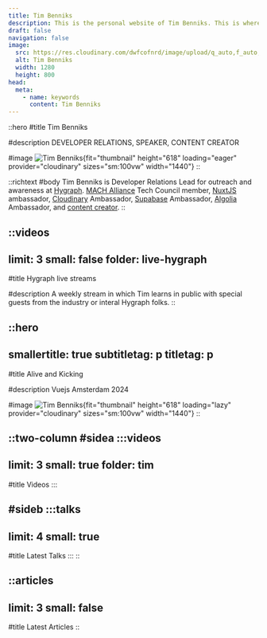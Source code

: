 ```yaml
---
title: Tim Benniks
description: This is the personal website of Tim Benniks. This is where you can find my public speaking schedule and my videos.
draft: false
navigation: false
image:
  src: https://res.cloudinary.com/dwfcofnrd/image/upload/q_auto,f_auto,w_1280/Tim/tim_aug_2023.png
  alt: Tim Benniks
  width: 1280
  height: 800
head:
  meta:
    - name: keywords
      content: Tim Benniks
---
```


::hero
#title
Tim Benniks

#description
DEVELOPER RELATIONS, SPEAKER, CONTENT CREATOR

#image
![Tim Benniks](https://res.cloudinary.com/dwfcofnrd/image/upload/v1718529621/website/tim.png){fit="thumbnail" height="618" loading="eager" provider="cloudinary" sizes="sm:100vw" width="1440"}
::

::richtext
#body
Tim Benniks is Developer Relations Lead for outreach and awareness at [Hygraph](https://hygraph.com "https://hygraph.com"). [MACH Alliance](https://machalliance.com "https://machalliance.com") Tech Council member, [NuxtJS](https://nuxt.com "https://nuxt.com") ambassador, [Cloudinary](https://cloudinary.com "https://cloudinary.com") Ambassador, [Supabase](https://supabase.com "https://supabase.com") Ambassador, [Algolia](https://algolia.com "https://algolia.com") Ambassador, and [content creator](https://youtube.com/timbenniks "https://youtube.com/timbenniks").
::

::videos
---
limit: 3
small: false
folder: live-hygraph
---
#title
Hygraph live streams

#description
A weekly stream in which Tim learns in public with special guests from the industry or interal Hygraph folks.
::

::hero
---
smallertitle: true
subtitletag: p
titletag: p
---
#title
Alive and Kicking

#description
Vuejs Amsterdam 2024

#image
![Tim Benniks](https://res.cloudinary.com/dwfcofnrd/image/upload/v1718529620/website/tim-vueams.jpg){fit="thumbnail" height="618" loading="lazy" provider="cloudinary" sizes="sm:100vw" width="1440"}
::

::two-column
#sidea
  :::videos
  ---
  limit: 3
  small: true
  folder: tim
  ---
  #title
  Videos
  :::

#sideb
  :::talks
  ---
  limit: 4
  small: true
  ---
  #title
  Latest Talks
  :::
::

::articles
---
limit: 3
small: false
---
#title
Latest Articles
::
